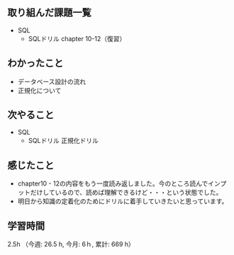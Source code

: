 ## 取り組んだ課題一覧
- SQL 
    - SQLドリル chapter 10-12（復習）
  
## わかったこと
- データベース設計の流れ
- 正規化について

## 次やること
- SQL
    - SQLドリル 正規化ドリル

## 感じたこと
- chapter10 - 12の内容をもう一度読み返しました。今のところ読んでインプットだけしているので、読めば理解できるけど・・・という状態でした。
- 明日から知識の定着化のためにドリルに着手していきたいと思っています。
    
## 学習時間
2.5h （今週: 26.5 h, 今月: 6ｈ, 累計: 669 h）